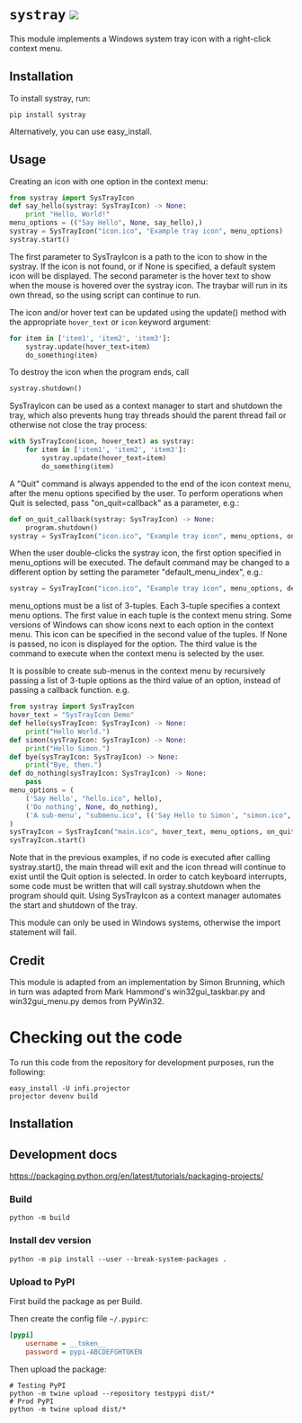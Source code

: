 # `systray` [![](https://img.shields.io/pypi/v/systray)](https://pypi.org/project/systray/)

This module implements a Windows system tray icon with a right-click context menu.

## Installation

To install systray, run:

```
pip install systray
```

Alternatively, you can use easy_install.

## Usage

Creating an icon with one option in the context menu:

```python
from systray import SysTrayIcon
def say_hello(systray: SysTrayIcon) -> None:
	print "Hello, World!"
menu_options = (("Say Hello", None, say_hello),)
systray = SysTrayIcon("icon.ico", "Example tray icon", menu_options)
systray.start()
```

The first parameter to SysTrayIcon is a path to the icon to show in the systray. If the icon is not found, or
if None is specified, a default system icon will be displayed.
The second parameter is the hover text to show when the mouse is hovered over the systray icon.
The traybar will run in its own thread, so the using script can continue to run.

The icon and/or hover text can be updated using the update() method with the appropriate `hover_text` or `icon` keyword argument:

```python
for item in ['item1', 'item2', 'item3']:
	systray.update(hover_text=item)
	do_something(item)
```

To destroy the icon when the program ends, call

```python
systray.shutdown()
```

SysTrayIcon can be used as a context manager to start and shutdown the tray, which also prevents hung tray threads should the parent thread fail or otherwise not close the tray process:

```python
with SysTrayIcon(icon, hover_text) as systray:
	for item in ['item1', 'item2', 'item3']:
		systray.update(hover_text=item)
		do_something(item)
```

A "Quit" command is always appended to the end of the icon context menu, after the menu options specified by the user.
To perform operations when Quit is selected, pass "on_quit=callback" as a parameter, e.g.:

```python
def on_quit_callback(systray: SysTrayIcon) -> None:
	program.shutdown()
systray = SysTrayIcon("icon.ico", "Example tray icon", menu_options, on_quit=on_quit_callback)
```

When the user double-clicks the systray icon, the first option specified in menu_options will be executed. The default
command may be changed to a different option by setting the parameter "default_menu_index", e.g.:

```python
systray = SysTrayIcon("icon.ico", "Example tray icon", menu_options, default_menu_index=2)
```

menu_options must be a list of 3-tuples. Each 3-tuple specifies a context menu options. The first value in each tuple
is the context menu string.
Some versions of Windows can show icons next to each option in the context menu. This icon can be specified in
the second value of the tuples. If None is passed, no icon is displayed for the option.
The third value is the command to execute when the context menu is selected by the user.

It is possible to create sub-menus in the context menu by recursively passing a list of 3-tuple options as the third
value of an option, instead of passing a callback function. e.g.

```python
from systray import SysTrayIcon
hover_text = "SysTrayIcon Demo"
def hello(sysTrayIcon: SysTrayIcon) -> None:
	print("Hello World.")
def simon(sysTrayIcon: SysTrayIcon) -> None:
	print("Hello Simon.")
def bye(sysTrayIcon: SysTrayIcon) -> None:
	print("Bye, then.")
def do_nothing(sysTrayIcon: SysTrayIcon) -> None:
	pass
menu_options = (
	('Say Hello', "hello.ico", hello),
	('Do nothing', None, do_nothing),
	('A sub-menu', "submenu.ico", (('Say Hello to Simon', "simon.ico", simon), ('Do nothing', None, do_nothing)))
)
sysTrayIcon = SysTrayIcon("main.ico", hover_text, menu_options, on_quit=bye, default_menu_index=1)
sysTrayIcon.start()
```

Note that in the previous examples, if no code is executed after calling systray.start(), the main thread will
exit and the icon thread will continue to exist until the Quit option is selected. In order to catch keyboard
interrupts, some code must be written that will call systray.shutdown when the program should quit.
Using SysTrayIcon as a context manager automates the start and shutdown of the tray.

This module can only be used in Windows systems, otherwise the import statement will fail.

## Credit

This module is adapted from an implementation by Simon Brunning, which in turn was adapted from Mark Hammond's
win32gui_taskbar.py and win32gui_menu.py demos from PyWin32.

# Checking out the code

To run this code from the repository for development purposes, run the following:

```
easy_install -U infi.projector
projector devenv build
```

## Installation

## Development docs

https://packaging.python.org/en/latest/tutorials/packaging-projects/

### Build

```shell
python -m build
```

### Install dev version

```shell
python -m pip install --user --break-system-packages .
```

### Upload to PyPI

First build the package as per Build.

Then create the config file `~/.pypirc`:
```ini
[pypi]
	username = __token__
	password = pypi-ABCDEFGHTOKEN
```

Then upload the package:
```shell
# Testing PyPI
python -m twine upload --repository testpypi dist/*
# Prod PyPI
python -m twine upload dist/*
```
